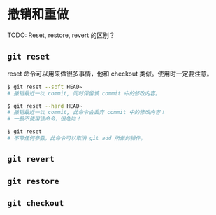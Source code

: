# 撤销和重做

TODO: Reset, restore, revert 的区别？

## `git reset`

reset 命令可以用来做很多事情，他和 checkout 类似。使用时一定要注意。

```sh
$ git reset --soft HEAD~
# 撤销最近一次 commit, 同时保留该 commit 中的修改内容。

$ git reset --hard HEAD~
# 撤销最近一次 commit, 此命令会丢弃 commit 中的修改内容！
# 一般不使用该命令，很危险！

$ git reset
# 不带任何参数，此命令可以取消 git add 所做的操作。
```

## `git revert`

## `git restore`

## `git checkout`
